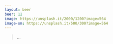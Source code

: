 ```yaml
---
layout: beer
beer: 12
image: https://unsplash.it/2000/1200?image=564
image-sm: https://unsplash.it/500/300?image=564
---
```


> ...
